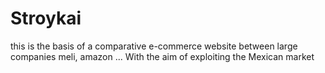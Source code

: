 # Stroykai
this is the basis of a comparative e-commerce website between large companies meli, amazon ... With the aim of exploiting the Mexican market
